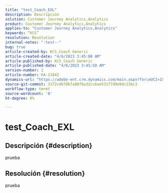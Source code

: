```yaml
---
title: "test_Coach_EXL"
description: Descripción
solution: Customer Journey Analytics,Analytics
product: Customer Journey Analytics,Analytics
applies-to: "Customer Journey Analytics,Analytics"
keywords: “KCS”
resolution: Resolution
internal-notes: "-test--"
bug: true
article-created-by: KCS_Coach Generic
article-created-date: "4/6/2023 3:45:00 AM"
article-published-by: KCS_Coach Generic
article-published-date: "4/6/2023 3:45:50 AM"
version-number: 1
article-number: KA-21842
dynamics-url: "https://adobe-ent.crm.dynamics.com/main.aspx?forceUCI=1&pagetype=entityrecord&etn=knowledgearticle&id=f0e8a466-2dd4-ed11-a7c7-6045bd006793"
source-git-commit: 31f2c4b78b7a88f8a32cc6ae531f7d9e9dc22bc3
workflow-type: tm+mt
source-wordcount: '0'
ht-degree: 0%

---
```


# test_Coach_EXL

## Descripción {#description}

prueba

## Resolución {#resolution}


prueba
